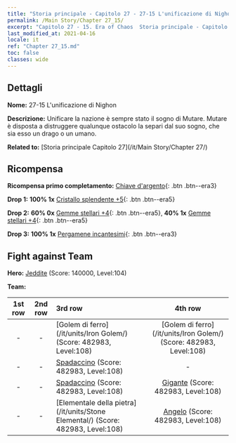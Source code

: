 ```yaml
---
title: "Storia principale - Capitolo 27 - 27-15 L'unificazione di Nighon"
permalink: /Main Story/Chapter 27_15/
excerpt: "Capitolo 27 - 15. Era of Chaos  Storia principale - Capitolo 27_15. 27-15 L'unificazione di Nighon"
last_modified_at: 2021-04-16
locale: it
ref: "Chapter 27_15.md"
toc: false
classes: wide
---
```


## Dettagli

 **Nome:** 27-15 L'unificazione di Nighon

 **Descrizione:** Unificare la nazione è sempre stato il sogno di Mutare. Mutare è disposta a distruggere qualunque ostacolo la separi dal suo sogno, che sia esso un drago o un umano.

 **Related to:** [Storia principale Capitolo 27](/it/Main Story/Chapter 27/)

## Ricompensa

 **Ricompensa primo completamento:** [Chiave d'argento](/it/Items/con_693/){: .btn .btn--era3}

 **Drop 1:** **100% 1x** [Cristallo splendente +5](/it/Items/mat_101/){: .btn .btn--era5}

 **Drop 2:** **60% 0x** [Gemme stellari +4](/it/Items/mat_93/){: .btn .btn--era5}, **40% 1x** [Gemme stellari +4](/it/Items/mat_93/){: .btn .btn--era5}

 **Drop 3:** **100% 1x** [Pergamene incantesimi](/it/Items/con_694/){: .btn .btn--era3}


## Fight against Team
 **Hero:** [Jeddite](/it/heroes/Jeddite/) (Score: 140000, Level:104)

 **Team:**


  | 1st row | 2nd row | 3rd row | 4th row |
  |:----:|:----:|:----|:----:|
  | - | - | [Golem di ferro](/it/units/Iron Golem/) (Score: 482983, Level:108)  | [Golem di ferro](/it/units/Iron Golem/) (Score: 482983, Level:108)  |
  | - | - | [Spadaccino](/it/units/Swordsman/) (Score: 482983, Level:108)  | - |
  | - | - | [Spadaccino](/it/units/Swordsman/) (Score: 482983, Level:108)  | [Gigante](/it/units/Giant/) (Score: 482983, Level:108)  |
  | - | - | [Elementale della pietra](/it/units/Stone Elemental/) (Score: 482983, Level:108)  | [Angelo](/it/units/Angel/) (Score: 482983, Level:108)  |


